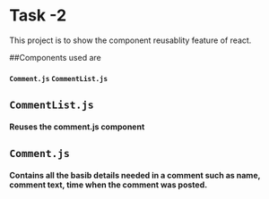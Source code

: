 # Task -2 

This project is to show the component reusablity feature of react.

##Components used are
#### `Comment.js`  `CommentList.js`

## `CommentList.js`  
#### Reuses the comment.js component
## `Comment.js` 
#### Contains all the basib details needed in a comment such as name, comment text, time when the comment was posted.
